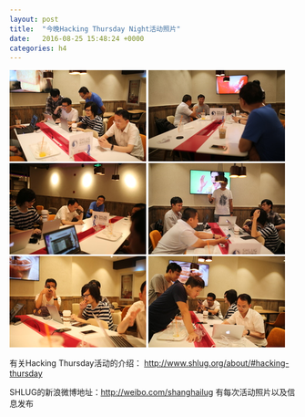 ```yaml
---
layout: post
title:  "今晚Hacking Thursday Night活动照片"
date:   2016-08-25 15:48:24 +0000
categories: h4
---
```


[<img src='https://raw.githubusercontent.com/shanghailug/res2016/master/g825.h4/g825_2006_0700+08.240x160.jpg'>](https://raw.githubusercontent.com/shanghailug/res2016/master/g825.h4/g825_2006_0700+08.JPG)
[<img src='https://raw.githubusercontent.com/shanghailug/res2016/master/g825.h4/g825_2007_0900+08.240x160.jpg'>](https://raw.githubusercontent.com/shanghailug/res2016/master/g825.h4/g825_2007_0900+08.JPG)
[<img src='https://raw.githubusercontent.com/shanghailug/res2016/master/g825.h4/g825_2011_2300+08.240x160.jpg'>](https://raw.githubusercontent.com/shanghailug/res2016/master/g825.h4/g825_2011_2300+08.JPG)
[<img src='https://raw.githubusercontent.com/shanghailug/res2016/master/g825.h4/g825_2105_5200+08.240x160.jpg'>](https://raw.githubusercontent.com/shanghailug/res2016/master/g825.h4/g825_2105_5200+08.JPG)
[<img src='https://raw.githubusercontent.com/shanghailug/res2016/master/g825.h4/g825_2122_3600+08.240x160.jpg'>](https://raw.githubusercontent.com/shanghailug/res2016/master/g825.h4/g825_2122_3600+08.JPG)
[<img src='https://raw.githubusercontent.com/shanghailug/res2016/master/g825.h4/g825_2126_3800+08.240x160.jpg'>](https://raw.githubusercontent.com/shanghailug/res2016/master/g825.h4/g825_2126_3800+08.JPG)

有关Hacking Thursday活动的介绍：
http://www.shlug.org/about/#hacking-thursday

SHLUG的新浪微博地址：http://weibo.com/shanghailug 有每次活动照片以及信息发布


